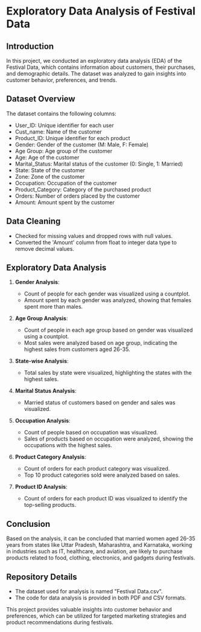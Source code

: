 # Exploratory Data Analysis of Festival Data

## Introduction
In this project, we conducted an exploratory data analysis (EDA) of the Festival Data, which contains information about customers, their purchases, and demographic details. The dataset was analyzed to gain insights into customer behavior, preferences, and trends.

## Dataset Overview
The dataset contains the following columns:
- User_ID: Unique identifier for each user
- Cust_name: Name of the customer
- Product_ID: Unique identifier for each product
- Gender: Gender of the customer (M: Male, F: Female)
- Age Group: Age group of the customer
- Age: Age of the customer
- Marital_Status: Marital status of the customer (0: Single, 1: Married)
- State: State of the customer
- Zone: Zone of the customer
- Occupation: Occupation of the customer
- Product_Category: Category of the purchased product
- Orders: Number of orders placed by the customer
- Amount: Amount spent by the customer

## Data Cleaning
- Checked for missing values and dropped rows with null values.
- Converted the 'Amount' column from float to integer data type to remove decimal values.

## Exploratory Data Analysis
1. **Gender Analysis**:
   - Count of people for each gender was visualized using a countplot.
   - Amount spent by each gender was analyzed, showing that females spent more than males.

2. **Age Group Analysis**:
   - Count of people in each age group based on gender was visualized using a countplot.
   - Most sales were analyzed based on age group, indicating the highest sales from customers aged 26-35.

3. **State-wise Analysis**:
   - Total sales by state were visualized, highlighting the states with the highest sales.

4. **Marital Status Analysis**:
   - Married status of customers based on gender and sales was visualized.

5. **Occupation Analysis**:
   - Count of people based on occupation was visualized.
   - Sales of products based on occupation were analyzed, showing the occupations with the highest sales.

6. **Product Category Analysis**:
   - Count of orders for each product category was visualized.
   - Top 10 product categories sold were analyzed based on sales.

7. **Product ID Analysis**:
   - Count of orders for each product ID was visualized to identify the top-selling products.

## Conclusion
Based on the analysis, it can be concluded that married women aged 26-35 years from states like Uttar Pradesh, Maharashtra, and Karnataka, working in industries such as IT, healthcare, and aviation, are likely to purchase products related to food, clothing, electronics, and gadgets during festivals.

## Repository Details
- The dataset used for analysis is named "Festival Data.csv".
- The code for data analysis is provided in both PDF and CSV formats.

This project provides valuable insights into customer behavior and preferences, which can be utilized for targeted marketing strategies and product recommendations during festivals.
